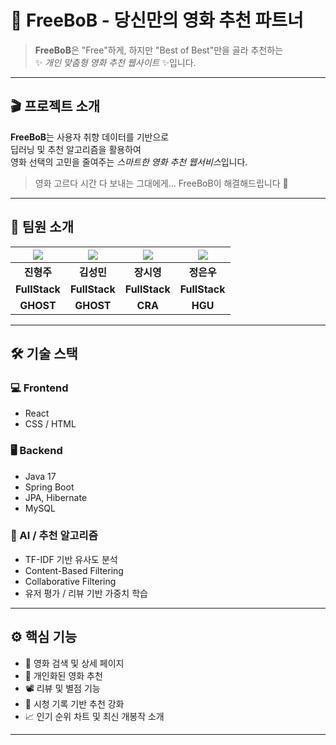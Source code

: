 # 🍿 FreeBoB - **당신만의 영화 추천 파트너**

> **FreeBoB**은 "Free"하게, 하지만 "Best of Best"만을 골라 추천하는  
> ✨ *개인 맞춤형 영화 추천 웹사이트* ✨입니다.

---

## 🎬 프로젝트 소개

**FreeBoB**는 사용자 취향 데이터를 기반으로  
딥러닝 및 추천 알고리즘을 활용하여  
영화 선택의 고민을 줄여주는 *스마트한 영화 추천 웹서비스*입니다.

> 영화 고르다 시간 다 보내는 그대에게… FreeBoB이 해결해드립니다 🎯

---

## 👥 팀원 소개
| ![](https://github.com/EvanJin4840.png) | ![](https://github.com/sm3297.png) | ![](https://github.com/CZEROJ.png) | ![](https://github.com//eunwoo814.png) |
|:-----------------------------------:|:---------------------------------------:|:----------------------------------:|:--------------------------------------:|
|              **진형주**              |                 **김성민**                 |              **장시영**               |                **정은우**                 |
|            **FullStack**            |              **FullStack**               |            **FullStack**            |              **FullStack**               |
|            **GHOST**            |              **GHOST**               |            **CRA**            |              **HGU**               |

---

## 🛠️ 기술 스택

### 💻 Frontend
- React
- CSS / HTML

### 🖥️ Backend
- Java 17
- Spring Boot
- JPA, Hibernate
- MySQL

### 🧠 AI / 추천 알고리즘
- TF-IDF 기반 유사도 분석
- Content-Based Filtering
- Collaborative Filtering
- 유저 평가 / 리뷰 기반 가중치 학습

---

## ⚙️ 핵심 기능

- 🔎 영화 검색 및 상세 페이지
- 🎯 개인화된 영화 추천
- 📽️ 리뷰 및 별점 기능
- 📜 시청 기록 기반 추천 강화
- 📈 인기 순위 차트 및 최신 개봉작 소개

---
